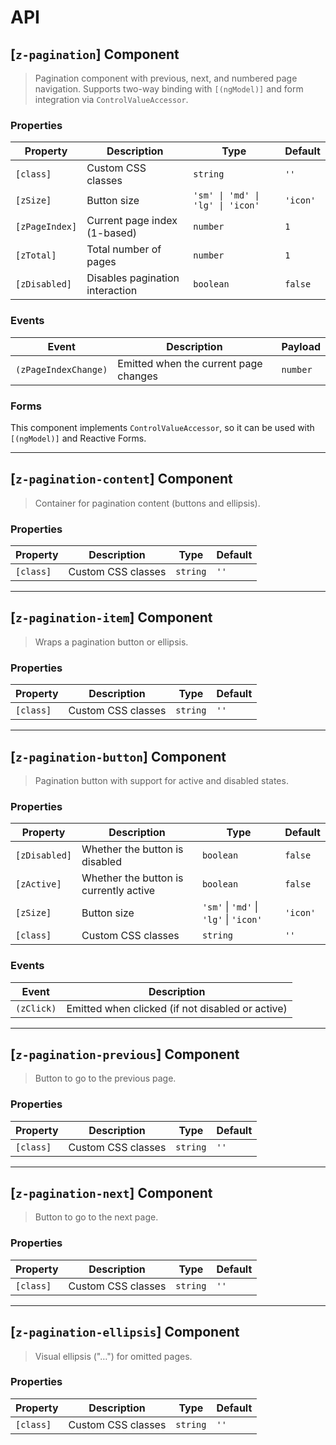 # API

## [`z-pagination`] <span class="api-type-label component">Component</span>

> Pagination component with previous, next, and numbered page navigation. Supports two-way binding with `[(ngModel)]` and form integration via `ControlValueAccessor`.

### Properties

| Property       | Description                     | Type                             | Default  |
| -------------- | ------------------------------- | -------------------------------- | -------- |
| `[class]`      | Custom CSS classes              | `string`                         | `''`     |
| `[zSize]`      | Button size                     | `'sm' \| 'md' \| 'lg' \| 'icon'` | `'icon'` |
| `[zPageIndex]` | Current page index (1-based)    | `number`                         | `1`      |
| `[zTotal]`     | Total number of pages           | `number`                         | `1`      |
| `[zDisabled]`  | Disables pagination interaction | `boolean`                        | `false`  |

### Events

| Event                | Description                           | Payload  |
| -------------------- | ------------------------------------- | -------- |
| `(zPageIndexChange)` | Emitted when the current page changes | `number` |

### Forms

This component implements `ControlValueAccessor`, so it can be used with `[(ngModel)]` and Reactive Forms.

---

## [`z-pagination-content`] <span class="api-type-label component">Component</span>

> Container for pagination content (buttons and ellipsis).

### Properties

| Property  | Description        | Type     | Default |
| --------- | ------------------ | -------- | ------- |
| `[class]` | Custom CSS classes | `string` | `''`    |

---

## [`z-pagination-item`] <span class="api-type-label component">Component</span>

> Wraps a pagination button or ellipsis.

### Properties

| Property  | Description        | Type     | Default |
| --------- | ------------------ | -------- | ------- |
| `[class]` | Custom CSS classes | `string` | `''`    |

---

## [`z-pagination-button`] <span class="api-type-label component">Component</span>

> Pagination button with support for active and disabled states.

### Properties

| Property      | Description                            | Type                                   | Default  |
| ------------- | -------------------------------------- | -------------------------------------- | -------- |
| `[zDisabled]` | Whether the button is disabled         | `boolean`                              | `false`  |
| `[zActive]`   | Whether the button is currently active | `boolean`                              | `false`  |
| `[zSize]`     | Button size                            | `'sm'` \| `'md'` \| `'lg'` \| `'icon'` | `'icon'` |
| `[class]`     | Custom CSS classes                     | `string`                               | `''`     |

### Events

| Event      | Description                                      |
| ---------- | ------------------------------------------------ |
| `(zClick)` | Emitted when clicked (if not disabled or active) |

---

## [`z-pagination-previous`] <span class="api-type-label component">Component</span>

> Button to go to the previous page.

### Properties

| Property  | Description        | Type     | Default |
| --------- | ------------------ | -------- | ------- |
| `[class]` | Custom CSS classes | `string` | `''`    |

---

## [`z-pagination-next`] <span class="api-type-label component">Component</span>

> Button to go to the next page.

### Properties

| Property  | Description        | Type     | Default |
| --------- | ------------------ | -------- | ------- |
| `[class]` | Custom CSS classes | `string` | `''`    |

---

## [`z-pagination-ellipsis`] <span class="api-type-label component">Component</span>

> Visual ellipsis ("…") for omitted pages.

### Properties

| Property  | Description        | Type     | Default |
| --------- | ------------------ | -------- | ------- |
| `[class]` | Custom CSS classes | `string` | `''`    |
